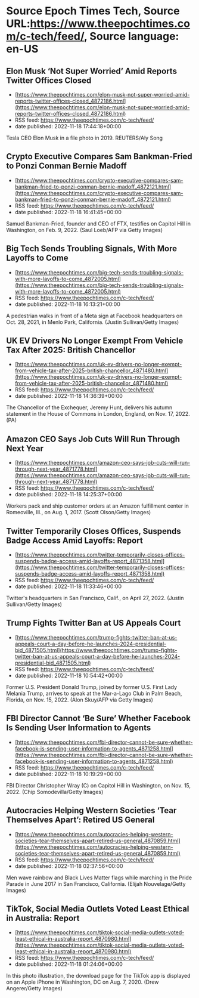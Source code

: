 # Source Epoch Times Tech, Source URL:https://www.theepochtimes.com/c-tech/feed/, Source language: en-US

## Elon Musk ‘Not Super Worried’ Amid Reports Twitter Offices Closed
 - [https://www.theepochtimes.com/elon-musk-not-super-worried-amid-reports-twitter-offices-closed_4872186.html](https://www.theepochtimes.com/elon-musk-not-super-worried-amid-reports-twitter-offices-closed_4872186.html)
 - RSS feed: https://www.theepochtimes.com/c-tech/feed/
 - date published: 2022-11-18 17:44:18+00:00

Tesla CEO Elon Musk in a file photo in 2019. REUTERS/Aly Song

## Crypto Executive Compares Sam Bankman-Fried to Ponzi Conman Bernie Madoff
 - [https://www.theepochtimes.com/crypto-executive-compares-sam-bankman-fried-to-ponzi-conman-bernie-madoff_4872121.html](https://www.theepochtimes.com/crypto-executive-compares-sam-bankman-fried-to-ponzi-conman-bernie-madoff_4872121.html)
 - RSS feed: https://www.theepochtimes.com/c-tech/feed/
 - date published: 2022-11-18 16:41:45+00:00

Samuel Bankman-Fried, founder and CEO of FTX, testifies on Capitol Hill in Washington, on Feb. 9, 2022. (Saul Loeb/AFP via Getty Images)

## Big Tech Sends Troubling Signals, With More Layoffs to Come
 - [https://www.theepochtimes.com/big-tech-sends-troubling-signals-with-more-layoffs-to-come_4872005.html](https://www.theepochtimes.com/big-tech-sends-troubling-signals-with-more-layoffs-to-come_4872005.html)
 - RSS feed: https://www.theepochtimes.com/c-tech/feed/
 - date published: 2022-11-18 16:13:21+00:00

A pedestrian walks in front of a Meta sign at Facebook headquarters on Oct. 28, 2021, in Menlo Park, California. (Justin Sullivan/Getty Images)

## UK EV Drivers No Longer Exempt From Vehicle Tax After 2025: British Chancellor
 - [https://www.theepochtimes.com/uk-ev-drivers-no-longer-exempt-from-vehicle-tax-after-2025-british-chancellor_4871480.html](https://www.theepochtimes.com/uk-ev-drivers-no-longer-exempt-from-vehicle-tax-after-2025-british-chancellor_4871480.html)
 - RSS feed: https://www.theepochtimes.com/c-tech/feed/
 - date published: 2022-11-18 14:36:39+00:00

The Chancellor of the Exchequer, Jeremy Hunt, delivers his autumn statement in the House of Commons in London, England, on Nov. 17, 2022. (PA)

## Amazon CEO Says Job Cuts Will Run Through Next Year
 - [https://www.theepochtimes.com/amazon-ceo-says-job-cuts-will-run-through-next-year_4871778.html](https://www.theepochtimes.com/amazon-ceo-says-job-cuts-will-run-through-next-year_4871778.html)
 - RSS feed: https://www.theepochtimes.com/c-tech/feed/
 - date published: 2022-11-18 14:25:37+00:00

Workers pack and ship customer orders at an Amazon fulfillment center in Romeoville, Ill., on Aug. 1, 2017. (Scott Olson/Getty Images)

## Twitter Temporarily Closes Offices, Suspends Badge Access Amid Layoffs: Report
 - [https://www.theepochtimes.com/twitter-temporarily-closes-offices-suspends-badge-access-amid-layoffs-report_4871358.html](https://www.theepochtimes.com/twitter-temporarily-closes-offices-suspends-badge-access-amid-layoffs-report_4871358.html)
 - RSS feed: https://www.theepochtimes.com/c-tech/feed/
 - date published: 2022-11-18 11:33:46+00:00

Twitter's headquarters in San Francisco, Calif., on April 27, 2022. (Justin Sullivan/Getty Images)

## Trump Fights Twitter Ban at US Appeals Court
 - [https://www.theepochtimes.com/trump-fights-twitter-ban-at-us-appeals-court-a-day-before-he-launches-2024-presidential-bid_4871505.html](https://www.theepochtimes.com/trump-fights-twitter-ban-at-us-appeals-court-a-day-before-he-launches-2024-presidential-bid_4871505.html)
 - RSS feed: https://www.theepochtimes.com/c-tech/feed/
 - date published: 2022-11-18 10:54:42+00:00

Former U.S. President Donald Trump, joined by former U.S. First Lady Melania Trump, arrives to speak at the Mar-a-Lago Club in Palm Beach, Florida, on Nov. 15, 2022. (Alon Skuy/AFP via Getty Images)

## FBI Director Cannot ‘Be Sure’ Whether Facebook Is Sending User Information to Agents
 - [https://www.theepochtimes.com/fbi-director-cannot-be-sure-whether-facebook-is-sending-user-information-to-agents_4871258.html](https://www.theepochtimes.com/fbi-director-cannot-be-sure-whether-facebook-is-sending-user-information-to-agents_4871258.html)
 - RSS feed: https://www.theepochtimes.com/c-tech/feed/
 - date published: 2022-11-18 10:19:29+00:00

FBI Director Christopher Wray (C) on Capitol Hill in Washington, on Nov. 15, 2022. (Chip Somodevilla/Getty Images)

## Autocracies Helping Western Societies ‘Tear Themselves Apart’: Retired US General
 - [https://www.theepochtimes.com/autocracies-helping-western-societies-tear-themselves-apart-retired-us-general_4870859.html](https://www.theepochtimes.com/autocracies-helping-western-societies-tear-themselves-apart-retired-us-general_4870859.html)
 - RSS feed: https://www.theepochtimes.com/c-tech/feed/
 - date published: 2022-11-18 02:37:56+00:00

Men wave rainbow and Black Lives Matter flags while marching in the Pride Parade in June 2017 in San Francisco, California. (Elijah Nouvelage/Getty Images)

## TikTok, Social Media Outlets Voted Least Ethical in Australia: Report
 - [https://www.theepochtimes.com/tiktok-social-media-outlets-voted-least-ethical-in-australia-report_4870980.html](https://www.theepochtimes.com/tiktok-social-media-outlets-voted-least-ethical-in-australia-report_4870980.html)
 - RSS feed: https://www.theepochtimes.com/c-tech/feed/
 - date published: 2022-11-18 01:24:06+00:00

In this photo illustration, the download page for the TikTok app is displayed on an Apple iPhone in Washington, DC on Aug. 7, 2020. (Drew Angerer/Getty Images)
